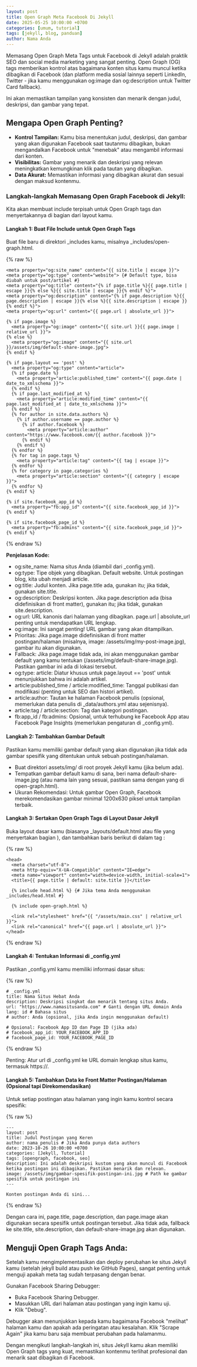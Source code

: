 ```yaml
---
layout: post
title: Open Graph Meta Facebook Di Jekyll
date: 2025-05-25 10:00:00 +0700
categories: [umum, tutorial]
tags: [jekyll, blog, panduan]
author: Nama Anda
---
```


Memasang Open Graph Meta Tags untuk Facebook di Jekyll adalah praktik SEO dan social media marketing yang sangat penting. Open Graph (OG) tags memberikan kontrol atas bagaimana konten situs kamu muncul ketika dibagikan di Facebook (dan platform media sosial lainnya seperti LinkedIn, Twitter - jika kamu menggunakan og:image dan og:description untuk Twitter Card fallback).

Ini akan memastikan tampilan yang konsisten dan menarik dengan judul, deskripsi, dan gambar yang tepat.

## Mengapa Open Graph Penting?

* **Kontrol Tampilan:** Kamu bisa menentukan judul, deskripsi, dan gambar yang akan digunakan Facebook saat tautanmu dibagikan, bukan mengandalkan Facebook untuk "menebak" atau mengambil informasi dari konten.
* **Visibilitas:** Gambar yang menarik dan deskripsi yang relevan meningkatkan kemungkinan klik pada tautan yang dibagikan.
* **Data Akurat:** Memastikan informasi yang dibagikan akurat dan sesuai dengan maksud kontenmu.

### Langkah-langkah Memasang Open Graph Facebook di Jekyll:

Kita akan membuat include terpisah untuk Open Graph tags dan menyertakannya di bagian <head> dari layout kamu.

#### Langkah 1: Buat File Include untuk Open Graph Tags

Buat file baru di direktori _includes kamu, misalnya _includes/open-graph.html.

{% raw %}
```
<meta property="og:site_name" content="{{ site.title | escape }}">
<meta property="og:type" content="website"> {# Default type, bisa diubah untuk post/artikel #}
<meta property="og:title" content="{% if page.title %}{{ page.title | escape }}{% else %}{{ site.title | escape }}{% endif %}">
<meta property="og:description" content="{% if page.description %}{{ page.description | escape }}{% else %}{{ site.description | escape }}{% endif %}">
<meta property="og:url" content="{{ page.url | absolute_url }}">

{% if page.image %}
  <meta property="og:image" content="{{ site.url }}{{ page.image | relative_url }}">
{% else %}
  <meta property="og:image" content="{{ site.url }}/assets/img/default-share-image.jpg">
{% endif %}

{% if page.layout == 'post' %}
  <meta property="og:type" content="article">
  {% if page.date %}
    <meta property="article:published_time" content="{{ page.date | date_to_xmlschema }}">
  {% endif %}
  {% if page.last_modified_at %}
    <meta property="article:modified_time" content="{{ page.last_modified_at | date_to_xmlschema }}">
  {% endif %}
  {% for author in site.data.authors %}
    {% if author.username == page.author %}
      {% if author.facebook %}
        <meta property="article:author" content="https://www.facebook.com/{{ author.facebook }}">
      {% endif %}
    {% endif %}
  {% endfor %}
  {% for tag in page.tags %}
    <meta property="article:tag" content="{{ tag | escape }}">
  {% endfor %}
  {% for category in page.categories %}
    <meta property="article:section" content="{{ category | escape }}">
  {% endfor %}
{% endif %}

{% if site.facebook_app_id %}
  <meta property="fb:app_id" content="{{ site.facebook_app_id }}">
{% endif %}

{% if site.facebook_page_id %}
  <meta property="fb:admins" content="{{ site.facebook_page_id }}">
{% endif %}
```
{% endraw %}

**Penjelasan Kode:**

* og:site_name: Nama situs Anda (diambil dari _config.yml).
* og:type: Tipe objek yang dibagikan. Default website. Untuk postingan blog, kita ubah menjadi article.
* og:title: Judul konten. Jika page.title ada, gunakan itu; jika tidak, gunakan site.title.
* og:description: Deskripsi konten. Jika page.description ada (bisa didefinisikan di front matter), gunakan itu; jika tidak, gunakan site.description.
* og:url: URL kanonis dari halaman yang dibagikan. page.url | absolute_url penting untuk mendapatkan URL lengkap.
* og:image: Ini sangat penting! URL gambar yang akan ditampilkan.
* Prioritas: Jika page.image didefinisikan di front matter postingan/halaman (misalnya, image: /assets/img/my-post-image.jpg), gambar itu akan digunakan.
* Fallback: Jika page.image tidak ada, ini akan menggunakan gambar default yang kamu tentukan (/assets/img/default-share-image.jpg). Pastikan gambar ini ada di lokasi tersebut.
* og:type: article: Diatur khusus untuk page.layout == 'post' untuk menunjukkan bahwa ini adalah artikel.
* article:published_time / article:modified_time: Tanggal publikasi dan modifikasi (penting untuk SEO dan histori artikel).
* article:author: Tautan ke halaman Facebook penulis (opsional, memerlukan data penulis di _data/authors.yml atau sejenisnya).
* article:tag / article:section: Tag dan kategori postingan.
* fb:app_id / fb:admins: Opsional, untuk terhubung ke Facebook App atau Facebook Page Insights (memerlukan pengaturan di _config.yml).

#### Langkah 2: Tambahkan Gambar Default

Pastikan kamu memiliki gambar default yang akan digunakan jika tidak ada gambar spesifik yang ditentukan untuk sebuah postingan/halaman.

* Buat direktori assets/img/ di root proyek Jekyll kamu (jika belum ada).
* Tempatkan gambar default kamu di sana, beri nama default-share-image.jpg (atau nama lain yang sesuai, pastikan sama dengan yang di open-graph.html).
* Ukuran Rekomendasi: Untuk gambar Open Graph, Facebook merekomendasikan gambar minimal 1200x630 piksel untuk tampilan terbaik.

#### Langkah 3: Sertakan Open Graph Tags di Layout Dasar Jekyll

Buka layout dasar kamu (biasanya _layouts/default.html atau file yang menyertakan bagian <head>), dan tambahkan baris berikut di dalam tag <head>:

{% raw %}
```
<head>
  <meta charset="utf-8">
  <meta http-equiv="X-UA-Compatible" content="IE=edge">
  <meta name="viewport" content="width=device-width, initial-scale=1">
  <title>{{ page.title | default: site.title }}</title>

  {% include head.html %} {# Jika tema Anda menggunakan _includes/head.html #}

  {% include open-graph.html %}

  <link rel="stylesheet" href="{{ "/assets/main.css" | relative_url }}">
  <link rel="canonical" href="{{ page.url | absolute_url }}">
</head>
```
{% endraw %}

#### Langkah 4: Tentukan Informasi di _config.yml

Pastikan _config.yml kamu memiliki informasi dasar situs:

{% raw %}
```
# _config.yml
title: Nama Situs Hebat Anda
description: Deskripsi singkat dan menarik tentang situs Anda.
url: "https://www.namasitusanda.com" # Ganti dengan URL domain Anda
lang: id # Bahasa situs
# author: Anda (opsional, jika Anda ingin menggunakan default)

# Opsional: Facebook App ID dan Page ID (jika ada)
# facebook_app_id: YOUR_FACEBOOK_APP_ID
# facebook_page_id: YOUR_FACEBOOK_PAGE_ID
```
{% endraw %}

Penting: Atur url di _config.yml ke URL domain lengkap situs kamu, termasuk https://.

#### Langkah 5: Tambahkan Data ke Front Matter Postingan/Halaman (Opsional tapi Direkomendasikan)

Untuk setiap postingan atau halaman yang ingin kamu kontrol secara spesifik:

{% raw %}
```
---
layout: post
title: Judul Postingan yang Keren
author: nama_penulis # Jika Anda punya data authors
date: 2023-10-26 10:00:00 +0700
categories: [Jekyll, Tutorial]
tags: [opengraph, facebook, seo]
description: Ini adalah deskripsi kustom yang akan muncul di Facebook ketika postingan ini dibagikan. Pastikan menarik dan relevan.
image: /assets/img/gambar-spesifik-postingan-ini.jpg # Path ke gambar spesifik untuk postingan ini
---

Konten postingan Anda di sini...
```
{% endraw %}

Dengan cara ini, page.title, page.description, dan page.image akan digunakan secara spesifik untuk postingan tersebut. Jika tidak ada, fallback ke site.title, site.description, dan default-share-image.jpg akan digunakan.

## Menguji Open Graph Tags Anda:

Setelah kamu mengimplementasikan dan deploy perubahan ke situs Jekyll kamu (setelah jekyll build atau push ke GitHub Pages), sangat penting untuk menguji apakah meta tag sudah terpasang dengan benar.

Gunakan Facebook Sharing Debugger:

* Buka Facebook Sharing Debugger.
* Masukkan URL dari halaman atau postingan yang ingin kamu uji.
* Klik "Debug".

Debugger akan menunjukkan kepada kamu bagaimana Facebook "melihat" halaman kamu dan apakah ada peringatan atau kesalahan. Klik "Scrape Again" jika kamu baru saja membuat perubahan pada halamanmu.

Dengan mengikuti langkah-langkah ini, situs Jekyll kamu akan memiliki Open Graph tags yang kuat, memastikan kontenmu terlihat profesional dan menarik saat dibagikan di Facebook.




